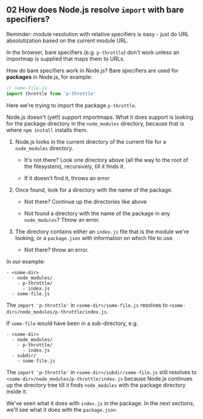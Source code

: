 ## 02 How does Node.js resolve `import` with bare specifiers?

Reminder: module resolution with relative specifiers is easy - just do URL absolutization based on the current
module URL.

In the browser, bare specifiers (e.g. `p-throttle`) don't work unless an importmap is supplied that maps them
to URLs.

How do bare specifiers work in Node.js? Bare specifiers are used for **packages** in Node.js, for example:

```js
// some-file.js
import throttle from 'p-throttle'
```

Here we're trying to import the package `p-throttle`.

Node.js doesn't (yet!) support importmaps. What it does support is looking for the package directory in the
`node_modules` directory, because that is where `npm install` installs them.

1. Node.js looks in the current directory of the current file for a `node_modules` directory.

   - It's not there? Look one directory above (all the way to the root of the filesystem), recursively, till it finds it.

   - If it doesn't find it, throws an error

1. Once found, look for a directory with the name of the package.

   - Not there? Continue up the directories like above

   - Not found a directory with the name of the package in any `node_modules`? Throw an error.

1. The directory contains either an `index.js` file that is the module we're looking, or a `package.json` with
   information on which file to use.

   - Not there? throw an error.

In our example:

```
- <some-dir>
  - node_modules/
    - p-throttle/
      - index.js
  - some-file.js
```

The `import 'p-throttle'` in `<some-dir>/some-file.js`
resolves to `<some-dir>/node_modules/p-throttle/index.js`.

If `some-file` would have been in a sub-directory, e.g.

```
- <some-dir>
  - node_modules/
    - p-throttle/
      - index.js
  - subdir/
    - some-file.js
```

The `import 'p-throttle'` in `<some-dir>/subdir/some-file.js` still
resolves to `<some-dir>/node_modules/p-throttle/index.js` because Node.js continues up the directory tree
till it finds `node_modules` with the package directory inside it.

We've seen what it does with `index.js` in the package. In the next sections, we'll see what it does with the
`package.json`.
